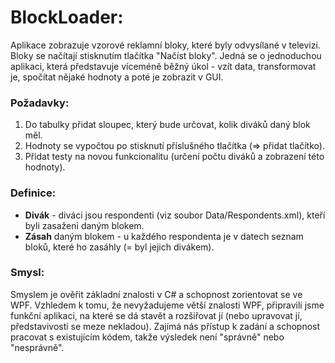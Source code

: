 # BlockLoader:
Aplikace zobrazuje vzorové reklamní bloky, které byly odvysílané v televizi.
Bloky se načítají stisknutím tlačítka "Načíst bloky".
Jedná se o jednoduchou aplikaci, která představuje víceméně běžný úkol - vzít data, transformovat je, spočítat nějaké hodnoty a poté je zobrazit v GUI.

### Požadavky:
1) Do tabulky přidat sloupec, který bude určovat, kolik diváků daný blok měl.
2) Hodnoty se vypočtou po stisknutí příslušného tlačítka (=> přidat tlačítko).
3) Přidat testy na novou funkcionalitu (určení počtu diváků a zobrazení této hodnoty).

### Definice:
- **Divák** - diváci jsou respondenti (viz soubor Data/Respondents.xml), kteří byli zasaženi daným blokem.
- **Zásah** daným blokem - u každého respondenta je v datech seznam bloků, které ho zasáhly (= byl jejich divákem).

### Smysl:
Smyslem je ověřit základní znalosti v C# a schopnost zorientovat se ve WPF. Vzhledem k tomu, že nevyžadujeme větší znalosti WPF, připravili jsme funkční aplikaci, na které se dá stavět a rozšiřovat jí (nebo upravovat jí, představivosti se meze nekladou). Zajímá nás přístup k zadání a schopnost pracovat s existujícím kódem, takže výsledek není "správně" nebo "nesprávně".
